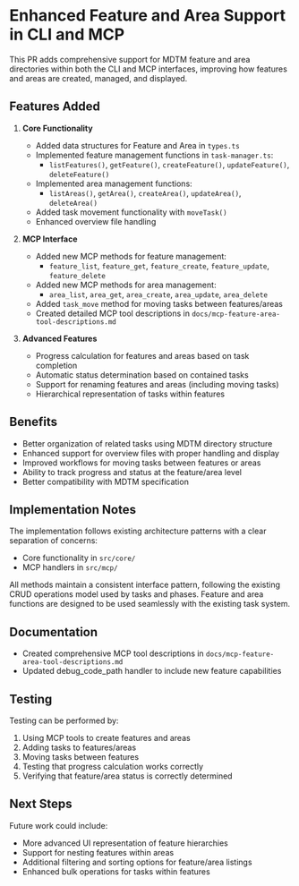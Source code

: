 # Enhanced Feature and Area Support in CLI and MCP

This PR adds comprehensive support for MDTM feature and area directories within both the CLI and MCP interfaces, improving how features and areas are created, managed, and displayed.

## Features Added

1. **Core Functionality**
   - Added data structures for Feature and Area in `types.ts`
   - Implemented feature management functions in `task-manager.ts`:
     - `listFeatures()`, `getFeature()`, `createFeature()`, `updateFeature()`, `deleteFeature()`
   - Implemented area management functions:
     - `listAreas()`, `getArea()`, `createArea()`, `updateArea()`, `deleteArea()`
   - Added task movement functionality with `moveTask()`
   - Enhanced overview file handling

2. **MCP Interface**
   - Added new MCP methods for feature management:
     - `feature_list`, `feature_get`, `feature_create`, `feature_update`, `feature_delete`
   - Added new MCP methods for area management:
     - `area_list`, `area_get`, `area_create`, `area_update`, `area_delete`
   - Added `task_move` method for moving tasks between features/areas
   - Created detailed MCP tool descriptions in `docs/mcp-feature-area-tool-descriptions.md`

3. **Advanced Features**
   - Progress calculation for features and areas based on task completion
   - Automatic status determination based on contained tasks
   - Support for renaming features and areas (including moving tasks)
   - Hierarchical representation of tasks within features

## Benefits

- Better organization of related tasks using MDTM directory structure
- Enhanced support for overview files with proper handling and display
- Improved workflows for moving tasks between features or areas
- Ability to track progress and status at the feature/area level
- Better compatibility with MDTM specification

## Implementation Notes

The implementation follows existing architecture patterns with a clear separation of concerns:
- Core functionality in `src/core/`
- MCP handlers in `src/mcp/`

All methods maintain a consistent interface pattern, following the existing CRUD operations model used by tasks and phases. Feature and area functions are designed to be used seamlessly with the existing task system.

## Documentation

- Created comprehensive MCP tool descriptions in `docs/mcp-feature-area-tool-descriptions.md`
- Updated debug_code_path handler to include new feature capabilities

## Testing

Testing can be performed by:
1. Using MCP tools to create features and areas
2. Adding tasks to features/areas
3. Moving tasks between features
4. Testing that progress calculation works correctly 
5. Verifying that feature/area status is correctly determined

## Next Steps

Future work could include:
- More advanced UI representation of feature hierarchies 
- Support for nesting features within areas
- Additional filtering and sorting options for feature/area listings
- Enhanced bulk operations for tasks within features